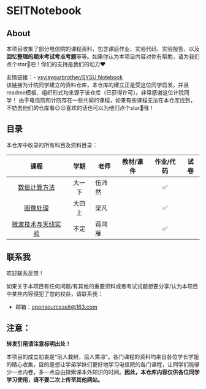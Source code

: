 # SEITNotebook

## About

本项目收集了部分电信院的课程资料，包含课后作业、实验代码、实验报告，以及**回忆整理的期末考试考点考题**等等。如果你认为本项目内容对你有帮助，请为我们点个star🌟吧！你们的支持是我们的动力❤️


友情链接：- [ysyisyourbrother/SYSU Notebook](https://github.com/ysyisyourbrother/SYSU_Notebook#readme)  
该链接为计院同学建立的资料仓库，本仓库的建立正是受这位同学启发，并且readme模板、组织形式均来源于该仓库（已获得许可）。非常感谢这位计院同学！
由于电信院和计院存在一些共同的课程，如果有些课程无法在本仓库找到，不妨去他们的仓库看😉😉喜欢的话也可以为他们点个star🌟哦！

## 目录

本仓库中收录的所有科目及资料目录：

|                             课程                             |  学期   | 老师   |  教材/课件   |      作业/代码       |          试卷        |   
| :----------------------------------------------------------: | :-----: | ------ | :----------: | :---------: | :--------------: | 
| [数值计算方法](https://github.com/Yinshideguanghui/MMSE_VBLAST_QRD_SQRD) | 大一 下  | 伍沛然 |    |  :white_check_mark:   |         |                        
| [ 图像处理 ](https://github.com/Yinshideguanghui/Digital_Image_Processing) | 大四 上  | 梁凡 |    |  :white_check_mark:   |         |   
| [ 微波技术与天线实验 ](https://github.com/gear0803/SEITNoteBook/tree/main/%E5%BE%AE%E6%B3%A2%E6%8A%80%E6%9C%AF%E4%B8%8E%E5%A4%A9%E7%BA%BF%E5%AE%9E%E9%AA%8C_%E8%92%8B%E9%B8%BF%E9%9B%81) |  不定  | 蒋鸿雁 |    |  :white_check_mark:   |         |       

        


## 联系我

欢迎联系反馈！

如果关于本项目有任何问题/有其他的重要资料或者考试试题想要分享/认为本项目中某些内容侵犯了您的权益，请联系我：

- 邮箱：opensourceseit@163.com





## 注意：

**转发引用请注意标明出处！**

本项目的成立初衷是“前人栽树，后人乘凉”。各门课程的资料均来自各位学长学姐的精心收集，目的是想让学弟学妹们更好地学习电信院的各门课程，让同学们能够少一点内卷，多一点自由探索课本外知识的时间。**因此，本仓库内容仅供各位同学学习使用，请不要二次上传至其他网站。**
